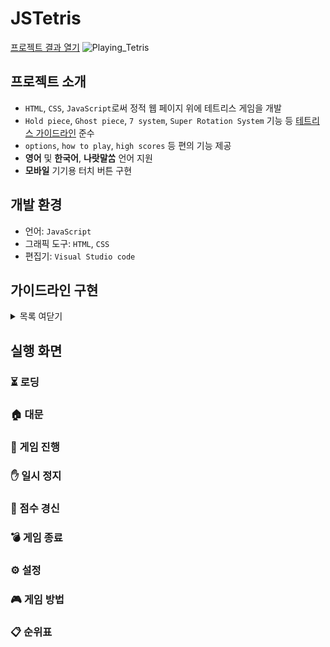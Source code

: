# JSTetris
[프로젝트 결과 열기](https://sleeprince.github.io/JSTetris/)
![Playing_Tetris](https://github.com/user-attachments/assets/9c442c06-c4e7-44ab-bd33-ca3a38d7fdfa)

## 프로젝트 소개
- `HTML`, `CSS`, `JavaScript`로써 정적 웹 페이지 위에 테트리스 게임을 개발
- `Hold piece`, `Ghost piece`, `7 system`, `Super Rotation System` 기능 등 [테트리스 가이드라인](https://harddrop.com/wiki/Tetris_Guideline) 준수
- `options`, `how to play`, `high scores` 등 편의 기능 제공
- **영어** 및 **한국어**, **나랏말ᄊᆞᆷ** 언어 지원
- **모바일** 기기용 터치 버튼 구현

## 개발 환경
- 언어: `JavaScript`
- 그래픽 도구: `HTML`, `CSS`
- 편집기: `Visual Studio code`

## 가이드라인 구현

<details>
<summary>목록 여닫기</summary>

### ✔️ 10 × 22 모눈 영역
> 플레이필드는 열 칸 너비에 적어도 스물두 칸 높이이다. 스무 줄 높이 너머는 숨기나 막아 놓는다.\
> *Playfield is 10 cells wide and at least 22 cells tall, where rows above 20 are hidden or obstructed by the field frame.*
- 이에 플레이필드는 10 × 22 크기로 구현되었며, 맨 위 두 줄은 테트로미노가 있을 수 있으나 보이지 않도록 숨겨 놓았다.

### ✔️ 테트로미노 빛깔
> | I 미노 | O 미노 | T 미노 | S 미노 | Z 미노 | J 미노 | L 미노 |
> | :---: | :---: | :---: | :---: | :---: | :---: | :---: |
> | 청록(*Cyan*) | 노랑(*Yellow*) | 보라(*Purple*) | 초록(*Green*) | 빨강(*Red*) | 파랑(*Blue*) | 주황(*Orange*) |

### ✔️ 테트로미노 시작 지점
> I 미노와 O 미노는 열 한가운데에서 시작한다.\
> *The I and O spawn in the middle columns.*\
> 나머지는 한가운데에서 왼쪽으로 치우쳐 시작한다.\
> *The rest spawn in the left-middle columns.*\
> 테트로미노는 가로로 놓인 모습으로 시작한다. J 미노, L 미노, T 미노는 납작한 쪽이 먼저 나오도록 한다.\
> *The tetrominoes spawn horizontally with J, L and T spawning flat-side first.*

### ✔️ 슈퍼 로테이션 시스템(SRS)
> 슈퍼 로테이션 시스템 또는 표준 로테이션 시스템에 따라 테트로미노를 회전시킨다.\
> *Super Rotation System/Standard Rotation System (SRS) specifies tetromino rotation.*

<details>
    <summary>슈퍼 로테이션 시스템이란?</summary>

#### 1. 회전 상태(Rotation states)
- 슈퍼 로테이션 시스템에서 테트로미노는 아래 네 가지 상태를 오가며 회전을 이룬다.
    - 0: 처음 상태
    - R: 처음 상태에서 오른쪽(시계 방향)으로 돌린 상태
    - L: 처음 상태에서 왼쪽(반시계 방향)으로 돌린 상태
    - 2: 어느 쪽이든 두 번 잇달아 돌린 상태
<div align="center">

| 상태 | I 미노 | O 미노 | T 미노 | S 미노 | Z 미노 | J 미노 | L 미노 |
| :---: | :---: | :---: | :---: | :---: | :---: | :---: | :---: |
| **0** | ░ ░ ░ ░<br/>█ █ █ █<br/>░ ░ ░ ░<br/>░ ░ ░ ░ | ░ ░ ░ ░<br/>░ █ █ ░<br/>░ █ █ ░<br/>░ ░ ░ ░ | ░ █ ░<br/>█ █ █<br/>░ ░ ░ | ░ █ █<br/>█ █ ░<br/>░ ░ ░ | █ █ ░<br/>░ █ █<br/>░ ░ ░ | █ ░ ░<br/>█ █ █<br/>░ ░ ░ | ░ ░ █<br/>█ █ █<br/>░ ░ ░ |
| **R** | ░ ░ █ ░<br/>░ ░ █ ░<br/>░ ░ █ ░<br/>░ ░ █ ░ | ░ ░ ░ ░<br/>░ █ █ ░<br/>░ █ █ ░<br/>░ ░ ░ ░ | ░ █ ░<br/>░ █ █<br/>░ █ ░ | ░ █ ░<br/>░ █ █<br/>░ ░ █ | ░ ░ █<br/>░ █ █<br/>░ █ ░ | ░ █ █<br/>░ █ ░<br/>░ █ ░ | ░ █ ░<br/>░ █ ░<br/>░ █ █ |
| **2** | ░ ░ ░ ░<br/>░ ░ ░ ░<br/>█ █ █ █<br/>░ ░ ░ ░ | ░ ░ ░ ░<br/>░ █ █ ░<br/>░ █ █ ░<br/>░ ░ ░ ░ | ░ ░ ░<br/>█ █ █<br/>░ █ ░ | ░ ░ ░<br/>░ █ █<br/>█ █ ░ | ░ ░ ░<br/>█ █ ░<br/>░ █ █ | ░ ░ ░<br/>█ █ █<br/>░ ░ █ | ░ ░ ░<br/>█ █ █<br/>█ ░ ░ |
| **L** | ░ █ ░ ░<br/>░ █ ░ ░<br/>░ █ ░ ░<br/>░ █ ░ ░ | ░ ░ ░ ░<br/>░ █ █ ░<br/>░ █ █ ░<br/>░ ░ ░ ░ | ░ █ ░<br/>█ █ ░<br/>░ █ ░ | █ ░ ░<br/>█ █ ░<br/>░ █ ░ | ░ █ ░<br/>█ █ ░<br/>█ ░ ░ | ░ █ ░<br/>░ █ ░<br/>█ █ ░ | █ █ ░<br/>░ █ ░<br/>░ █ ░ |

</div>

#### 2. 담 차기(Wall Kicks)
- 하지만 위 회전 상태를 따랐을 때 땅·담 따위와 겹쳐 돌지 못한다면, 슈퍼 로테이션 시스템은 마치 테트로미노가 땅·담을 차듯 자리를 옮겨 회전시킨다.
- 테트로미노가 회전할 수 있는 자리를 찾아서 아래의 다섯 가지 자리를 차례대로 판가름해 본다. 다섯 자리에서 모두 땅 또는 담 따위에 겹친다면 회전은 일어나지 않는다.
- 괄호 안의 순서쌍은 옮길 만큼의 x, y 좌표를 뜻하며, x좌표에서 +는 오른쪽을, y좌표에서 +는 위쪽을 가리킨다.
<div align="center">

**<ins>T, S, Z, J, L 테트로미노 담 차기</ins>**
|    | 자리1 | 자리2 | 자리3 | 자리4 | 자리5 |
| :---: | :---: | :---: | :---: | :---: | :---: |
|**0 → R** | (0, 0) | (−1, 0) | (−1, +1) | (0, −2) | (−1, −2) |
|**R → 2** | (0, 0) | (+1, 0) | (+1, −1) | (0, +2) | (+1, +2) |
|**2 → L** | (0, 0) | (+1, 0) | (+1, +1) | (0, −2) | (+1, −2) |
|**L → 0** | (0, 0) | (−1, 0) | (−1, −1) | (0, +2) | (−1, +2) |
|**0 → L** | (0, 0) | (+1, 0) | (+1, +1) | (0, −2) | (+1, −2) |
|**L → 2** | (0, 0) | (−1, 0) | (−1, −1) | (0, +2) | (−1, +2) |
|**2 → R** | (0, 0) | (−1, 0) | (−1, +1) | (0, −2) | (−1, −2) |
|**R → 0** | (0, 0) | (+1, 0) | (+1, −1) | (0, +2) | (+1, +2) |

**<ins>I 테트로미노 담 차기</ins>**
|    | 자리1 | 자리2 | 자리3 | 자리4 | 자리5 |
| :---: | :---: | :---: | :---: | :---: | :---: |
|**0 → R** | (0, 0) | (−2, 0) | (+1, 0) | (−2, −1) | (+1, +2) |
|**R → 2** | (0, 0) | (−1, 0) | (+2, 0) | (−1, +2) | (+2, −1) |
|**2 → L** | (0, 0) | (+2, 0) | (−1, 0) | (+2, +1) | (−1, −2) |
|**L → 0** | (0, 0) | (+1, 0) | (−2, 0) | (+1, −2) | (−2, +1) |
|**0 → L** | (0, 0) | (−1, 0) | (+2, 0) | (−1, +2) | (+2, −1) |
|**L → 2** | (0, 0) | (−2, 0) | (+1, 0) | (−2, −1) | (+1, +2) |
|**2 → R** | (0, 0) | (+1, 0) | (−2, 0) | (+1, −2) | (−2, +1) |
|**R → 0** | (0, 0) | (+2, 0) | (−1, 0) | (+2, +1) | (−1, −2) |

</div>
</details>

### ✔️ 조작 버튼
> 콘솔 및 게임 패드의 표준 입력은 다음과 같다.\
> *Standard mappings for console and handheld gamepads:*
> - 조이스틱의 위, 아래, 왼쪽, 오른쪽 조작은 제가끔 **(바로 땅으로 굳는)즉시 낙하**, **아래쪽 이동**, **왼쪽 이동**, **오른쪽 이동**을 일으킨다.\
> *Up, Down, Left, Right on joystick perform locking hard drop, non-locking soft drop (except first frame locking in some games), left shift, and right shift respectively.*
> - 왼쪽 쏘기 버튼은 테트로미노를 반시계 방향으로 90도만큼 돌리고, 오른쪽 쏘기 버튼은 시계 방향으로 90도만큼 돌린다.\
> *Left fire button rotates 90 degrees counterclockwise, and right fire button rotates 90 degrees clockwise.*
>
> 컴퓨터 자판은 콘솔 및 게임 패드의 표준 입력과 다를 수 있다.\
> *Standard mappings different from console/handheld gamepads for computer keyboards*
- 이 프로젝트는 PC가 주된 대상이므로 키보드의 화살표 위쪽, 아래쪽, 오른쪽, 왼쪽에 **오른쪽 회전**, **아래쪽 이동**, **오른쪽 이동**, **왼쪽 이동**을, 스페이스바와 Z키에 각각 **즉시 낙하**, **왼쪽 회전**을 짝지었다.
- 아울러 모바일 기기를 위해 화면에 터치 버튼을 따로 만들었다.

### ✔️ 랜덤 생성기(7 system)
> 이른바 랜덤 생성기(다른 이름으로 “랜덤 가방” 또는 “7 시스템”)로써 테트로미노를 낸다.\
> *So-called Random Generator (also called "random bag" or "7 system")*

<details>
    <summary>7 시스템이란?</summary>
  
- 한 테트로미노가 지나치게 잇달아 나오는 것을 막고자 고안된 시스템
- 서로 다른 일곱 가지 조각(I, O, T, S, Z, J, L)을 한 벌로 하여, 이 한 벌이 모두 빌 때까지 임의로 조각을 하나씩 내고, 한 벌이 다 비거든 다음 한 벌에서 다시 조각을 하나씩 낸다.
- 테트로미노의 일곱 가지 조각이 무작위로 나오되, 처음 일곱 조각 가운데 겹치는 조각은 하나도 없으며, 다음 일곱 조각도, 그 다음 일곱 조각도 마찬가지가 된다.
</details>

### ✔️ 보관하기
> 플레이어는 버튼을 눌러 떨어지는 테트로미노를 보관함으로 보내고, 보관함에 있던 테트로미노를 시작 지점으로 가져와 쓸 수 있다.\
> *The player can press a button to send the falling tetromino to the hold box, and any tetromino that had been in the hold box moves to the top of the screen and begins falling.*

### ✔️ 그림자
> 테트리스 게임은 그림자 보기 기능이 있어야 한다.\
> *Game must have ghost piece function.*

### ✔️ 조각 미리 보기
> 다음으로 나올 테트로미노를 보여 준다. 꼭 지켜야 하는 규칙이 있는 것은 아니나, 테트리스 게임 거의가 적어도 세 조각을 미리 보여 준다.\
> *Display of next-coming tetrominoes. Most games show at least three, though there are no hard rules.*
- 여기에서는 다음 다섯 조각을 미리 보여 주도록 하였다.

### ✔️ 레벨
> 플레이어의 레벨은 오로지 지운 줄의 개수 또는 T 스핀의 실행 횟수로 오른다. 레벨이 오르는 데 드는 줄의 개수는 게임에 따라 다를 수 있다.\
> Player may only level up by clearing lines or performing T-Spins. Required lines depends on the game.
- 여기에서는 오직 지운 줄의 수에 따라 오르며, 열 줄 지울 때마다 레벨이 한 다리씩 오르도록 하였다.

### ✔️ T 스핀
> **(T의 세 귀)** 다음 조건이 모두 참일 때 T 스핀 보상이 주어진다.\
> **(3-corner T)** A T-spin bonus is awarded if all of the following are true:
> 1. 땅으로 굳은 테트로미노가 T 미노이다.\
> *Tetromino being locked is T.*
> 2. 마지막으로 이룬 움직임이 회전이다. 오른쪽 이동, 왼쪽 이동, 아래쪽 이동 또는 자유 낙하가 아니다.\
> *Last successful movement of the tetromino was a rotate, as opposed to sideways movement, downward movement, or falling due to gravity.*
> 3. T의 중심에서 비껴 이웃한 네 귀 가운데 셋이 막혀 있다.\
> *Three of the 4 squares diagonally adjacent to the T's center are occupied.*

<div align="center">

| | 0 | R | 2 | L |
| :---: | :---: | :---: | :---: | :---: |
| **T 미노의 네 귀** | ░ ░ ░ ░ ░<br/>░ ▓ █ ▓ ░<br/>░ █ █ █ ░<br/>░ ▓ ░ ▓ ░<br/>░ ░ ░ ░ ░ | ░ ░ ░ ░ ░<br/>░ ▓ █ ▓ ░<br/>░ ░ █ █ ░<br/>░ ▓ █ ▓ ░<br/>░ ░ ░ ░ ░ | ░ ░ ░ ░ ░<br/>░ ▓ ░ ▓ ░<br/>░ █ █ █ ░<br/>░ ▓ █ ▓ ░<br/>░ ░ ░ ░ ░ | ░ ░ ░ ░ ░<br/>░ ▓ █ ▓ ░<br/>░ █ █ ░ ░<br/>░ ▓ █ ▓ ░<br/>░ ░ ░ ░ ░ |
</div>

- `T의 세 귀(3‐corner T)`
    - 게임에 따라 위 규칙에다 **담차기 불인정(no kick)**, **담 불인정(no wall)** 따위로 덧붙는 여러 변칙 기준들이 있다.
    - 여기에서는 오로지 **T의 세 귀 규칙**만으로 T 스핀을 판가름한다.
- `미니 T 스핀(Mini T‐Sprin)`
    - 게임에 따라 T 스핀을 ‘**일반 T 스핀**’과 ‘**미니 T 스핀**’으로 나누어 다르게 보상한다.
    - 그러나 가이드라인은 ‘일반 T 스핀’과 ‘미니 T 스핀’을 가르는 뚜렷한 기준을 주지 않고 게임마다 그 기준이 다르므로, 여기에서는 구태여 **나누지 않기**로 한다.

### ✔️ 점수 보상
> **<ins>Guideline scoring system</ins>**
> | Action | Points(2006) | | Action | Points(2006) |
> | :---: | :---: | :---: | :---: | :---: | 
> | Soft drop | 1 × cells | | T‐Spin | 400 × level|
> | Hard drop | 2 × cells | | T‐Spin Single | 800 × level |
> | Single | 100 × level | | T‐Spin Double | 1200 × level |
> | Double | 300 × level | | T‐Spin Triple | 1600 × level |
> | Triple | 500 × level | | Back‐to‐back | 1.5 × Tetris/T‐Spin |
> | Tetris | 800 × level | | Combo | 50 × count × level |
> | ~~Mini T‐Spin~~ | ~~100 x level~~ | | | |
> | ~~Mini T-Spin Single~~ | ~~100 x level~~ | | | |
> | ~~Mini T-Spin Double~~ | ~~400 x level~~ | | | |

- 이 프로젝트는 위 점수 가이드라인을 따르나, `미니 T 스핀(Mini T‐Sprin)`을 따로 가름하지 않으므로 `T 스핀`과 같은 점수를 보상한다.
- 한편 요즘의 몇몇 가이드라인 테트리스 게임에서 `Perfect Clear`에 점수를 보상하는바 아래와 같으며 프로젝트 또한 이를 따른다.

> | Action | Points |
> | :---: | :---: |
> | Single Perfect Clear | 800 × level |
> | Double Perfect Clear | 1200 × level |
> | Triple Perfect Clear | 1600 × level |
> | Tetris Perfect Clear | 2000 × level |
> | Back‐to‐back Tetris<br/>Perfect Clear | 3200 × level |

### ✔️ 로고
> 테트리스 게임은 로저 딘의 테트리스 로고의 변형을 써야 한다.\
> *The game must use a variant of Roger Dean's Tetris logo.*

### ✔️ 배경음
> 테트리스 게임은 “크로베이니키”라는 테트리스 테마 음악을 포함해야 한다.\
> *Game must include a song called Korobeiniki, which is the Tetris theme song.*\
> 테트리스 게임은 “카츄샤” 또는 “칼린카” 음악을 포함할 것을 권장한다.\
> *Game should include the songs Katjusha, or Kalinka.(Recommended but non-mandatory)*
- `크로베이니키(Korobeiniki)`를 비롯해 `로긴스카(Loginska)`, `브래딘스키(Bradinsky)`, `칼린카(Kalinka)`, `트로이카(Troika)`서껀 다섯 가지 배경 음악을 담았다.

### ✔️ 게임 종료
> 새로 나온 테트로미노의 일부분가 다른 블록과 겹치거나, 보이는 모눈 영역 위로 완전히 벗어나 굳을 때까지 진행됩니다.\
> *The player tops out when a piece is spawned overlapping at least one block, or a piece locks completely above the visible portion of the playfield.*

</details>

## 실행 화면

### ⏳ 로딩
### 🏠 대문
### 🧱 게임 진행
### ✋ 일시 정지
### 🥇 점수 경신
### 💣 게임 종료
### ⚙️ 설정
### 🎮 게임 방법
### 📋 순위표